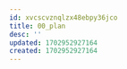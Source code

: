 ```yaml
---
id: xvcscvznqlzx48ebpy36jco
title: 00_plan
desc: ''
updated: 1702952927164
created: 1702952927164
---
```

